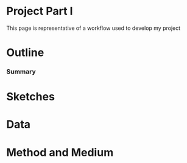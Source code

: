 # Project Part I
This page is representative of a workflow used to develop my project

# Outline
<h3> Summary </h3>

# Sketches

# Data

# Method and Medium
